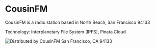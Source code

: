 # CousinFM
CousinFM is a radio station based in North Beach, San Francisco 94133

Technology: Interplanetary File System (IPFS), Pinata.Cloud

![Distributed by CousinFM San Francisco, CA 94133](https://github.com/cve415/CousinFM/assets/51070269/799d80eb-a865-4fcb-a6a5-943e14f253b5)
